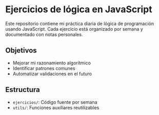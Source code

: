 # Ejercicios de lógica en JavaScript

Este repositorio contiene mi práctica diaria de lógica de programación usando JavaScript. Cada ejercicio está organizado por semana y documentado con notas personales.

## Objetivos

- Mejorar mi razonamiento algorítmico
- Identificar patrones comunes
- Automatizar validaciones en el futuro

## Estructura

- `ejercicios/`: Código fuente por semana
- `utils/`: Funciones auxiliares reutilizables
